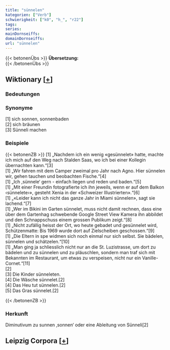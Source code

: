 ```yaml
---
title: "sünnelen"
kategorien: ["Verb"]
schwierigkeit: ["k0", "h_", "r22"]
tags:
series:
mainDornseiffs:
domainDornseiffs:
url: "sünnelen"
---
```


{{< betonenÜbs >}}
**Übersetzung:**  
{{< /betonenÜbs >}}

## Wiktionary [[+](https://de.wiktionary.org/wiki/sünnelen)]

### Bedeutungen

### Synonyme
[1] sich sonnen, sonnenbaden  
[2] sich bräunen  
[3] Sünneli machen  

### Beispiele
{{< betonenZB >}}
[1] „Nachdem ich ein wenig «gesünnelet» hatte, machte ich mich auf den Weg nach Stalden Saas, wo ich bei einer Kollegin übernachten kann.“[3]  
[1] „Wir fahren mit dem Camper zweimal pro Jahr nach Agno. Hier sünnelen wir, gehen tauchen und beobachten Fische.“[4]  
[1] „Ich ,sünnele‘ gern - einfach liegen und reden und baden.“[5]  
[1] „Mit einer Freundin fotografierte ich ihn jeweils, wenn er auf dem Balkon ‹sünnelete›», gesteht Xenia in der «Schweizer Illustrierten».“[6]  
[1] „«Leider kann ich nicht das ganze Jahr in Miami sünnelen», sagt sie lachend.“[7]  
[1] „Wer im Bikini im Garten sünnelet, muss nicht damit rechnen, dass eine über dem Gartenhag schwebende Google Street View Kamera ihn abbildet und den Schnappschuss einem grossen Publikum zeigt.“[8]  
[1] „Nicht zufällig heisst der Ort, wo heute gebadet und gesünnelet wird, Schützenmatte: Bis 1969 wurde dort auf Zielscheiben geschossen.“[9]  
[1] „Die Eltern in spe widmen sich noch einmal nur sich selbst. Sie bädelen, sünnelen und schätzelen.“[10]  
[1] „Man ging ja schliesslich nicht nur an die St. Luzistrasse, um dort zu bädelen und zu sünnelen und zu pläuschlen, sondern man traf sich mit Bekannten im Restaurant, um etwas zu verspeisen, nicht nur ein Vanille-Cornet.“[11]  
[2]  
[3] Die Kinder sünneleten.  
[4] Die Wäsche sünnelet.[2]  
[4] Das Heu tut sünnelen.[2]  
[5] Das Gras sünnelet.[2]  

{{< /betonenZB >}}
### Herkunft
Diminutivum zu sunnen ‚sonnen‘ oder eine Ableitung von Sünneli[2]  


## Leipzig Corpora [[+](https://corpora.uni-leipzig.de/en/res?word=sünnelen&corpusId=deu_newscrawl-public_2018)]

